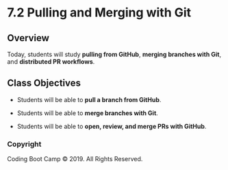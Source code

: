 # 7.2 Pulling and Merging with Git

## Overview

Today, students will study **pulling from GitHub**, **merging branches with Git**, and **distributed PR workflows**.

## Class Objectives

* Students will be able to **pull a branch from GitHub**.

* Students will be able to **merge branches with Git**.

* Students will be able to **open, review, and merge PRs with GitHub**.


### Copyright

Coding Boot Camp © 2019. All Rights Reserved.
